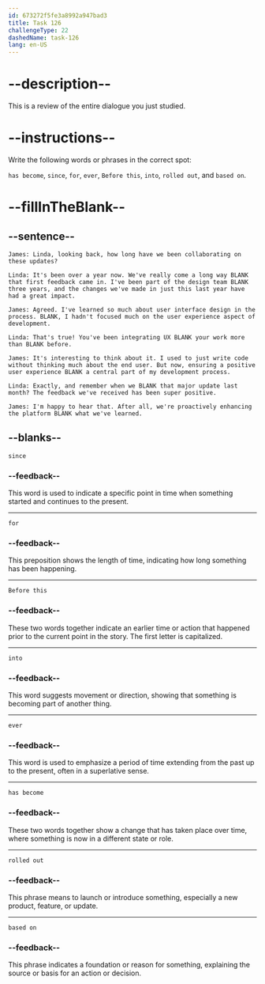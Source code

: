 ```yaml
---
id: 673272f5fe3a8992a947bad3
title: Task 126
challengeType: 22
dashedName: task-126
lang: en-US
---
```


<!-- REVIEW -->

# --description--

This is a review of the entire dialogue you just studied.

# --instructions--

Write the following words or phrases in the correct spot:

`has become`, `since`, `for`, `ever`, `Before this`, `into`, `rolled out`, and `based on`.

# --fillInTheBlank--

## --sentence--

`James: Linda, looking back, how long have we been collaborating on these updates?`

`Linda: It's been over a year now. We've really come a long way BLANK that first feedback came in. I've been part of the design team BLANK three years, and the changes we've made in just this last year have had a great impact.`

`James: Agreed. I've learned so much about user interface design in the process. BLANK, I hadn't focused much on the user experience aspect of development.`

`Linda: That's true! You've been integrating UX BLANK your work more than BLANK before.`

`James: It's interesting to think about it. I used to just write code without thinking much about the end user. But now, ensuring a positive user experience BLANK a central part of my development process.`

`Linda: Exactly, and remember when we BLANK that major update last month? The feedback we've received has been super positive.`

`James: I'm happy to hear that. After all, we're proactively enhancing the platform BLANK what we've learned.`

## --blanks--

`since`

### --feedback--

This word is used to indicate a specific point in time when something started and continues to the present.

---

`for`

### --feedback--

This preposition shows the length of time, indicating how long something has been happening.

---

`Before this`

### --feedback--

These two words together indicate an earlier time or action that happened prior to the current point in the story. The first letter is capitalized.

---

`into`

### --feedback--

This word suggests movement or direction, showing that something is becoming part of another thing.

---

`ever`

### --feedback--

This word is used to emphasize a period of time extending from the past up to the present, often in a superlative sense.

---

`has become`

### --feedback--

These two words together show a change that has taken place over time, where something is now in a different state or role.

---

`rolled out`

### --feedback--

This phrase means to launch or introduce something, especially a new product, feature, or update.

---

`based on`

### --feedback--

This phrase indicates a foundation or reason for something, explaining the source or basis for an action or decision.
